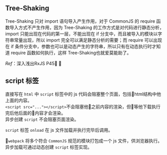 ## Tree-Shaking
Tree-Shaking 只对 import 语句导入产生作用，对于 CommonJS 的 require 函数导入方式不产生作用，因为 Tree-Shaking 的工作方式是对代码进行静态分析，import 只能出现在代码的第一层，不能出现在 if 分支中，而且被导入的模块以字符串常量出现，所以 import 完全可以满足静态分析的需要；而 require 可以出现在 if 条件分支中，参数也可以是动态产生的字符串，所以只有在动态执行时才知道 require 函数如何执行，这样 Tree-Shaking也就爱莫能助了。

*Ref*：深入浅出RxJS P45

## script 标签
直接写在 `html` 中 `script` 标签中的 js 代码会阻塞整个页面，包括html结构中他上面的内容。  
`<script src="..."></script>`不会阻塞他之前内容的渲染，但等他下载执行完后他后面的内容才会渲染。  
异步创建 `script` 不会阻塞页面渲染。

`script` 标签 `onload` 在 js 文件加载并执行完毕后调用。

`webpack` 将多个符合 `CommonJS` 规范的模块打包成一个 js 文件，供浏览器执行。异步加载可通过动态创建 `script` 标签实现。
